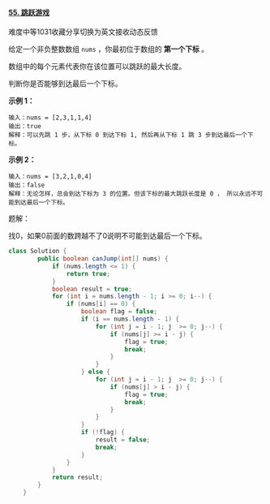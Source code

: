 #### [55. 跳跃游戏](https://leetcode-cn.com/problems/jump-game/)

难度中等1031收藏分享切换为英文接收动态反馈

给定一个非负整数数组 `nums` ，你最初位于数组的 **第一个下标** 。

数组中的每个元素代表你在该位置可以跳跃的最大长度。

判断你是否能够到达最后一个下标。

 

**示例 1：**

```
输入：nums = [2,3,1,1,4]
输出：true
解释：可以先跳 1 步，从下标 0 到达下标 1, 然后再从下标 1 跳 3 步到达最后一个下标。
```

**示例 2：**

```
输入：nums = [3,2,1,0,4]
输出：false
解释：无论怎样，总会到达下标为 3 的位置。但该下标的最大跳跃长度是 0 ， 所以永远不可能到达最后一个下标。
```

 

题解：

找0，如果0前面的数跨越不了0说明不可能到达最后一个下标。

```java
class Solution {
        public boolean canJump(int[] nums) {
            if (nums.length <= 1) {
                return true;
            }
            boolean result = true;
            for (int i = nums.length - 1; i >= 0; i--) {
                if (nums[i] == 0) {
                    boolean flag = false;
                    if (i == nums.length - 1) {
                        for (int j = i - 1; j  >= 0; j--) {
                            if (nums[j] >= i - j) {
                                flag = true;
                                break;
                            }
                        }
                    } else {
                        for (int j = i - 1; j  >= 0; j--) {
                            if (nums[j] > i - j) {
                                flag = true;
                                break;
                            }
                        }
                    }
                    if (!flag) {
                        result = false;
                        break;
                    }
                }
            }
            return result;
        }
    }
```

